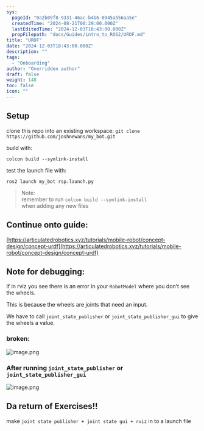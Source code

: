 ```yaml
---
sys:
  pageId: "0a2b09f8-9331-46ac-b4b6-0945a556aa5e"
  createdTime: "2024-08-21T00:29:00.000Z"
  lastEditedTime: "2024-12-03T18:43:00.000Z"
  propFilepath: "docs/Guides/intro_to_ROS2/URDF.md"
title: "URDF"
date: "2024-12-03T18:43:00.000Z"
description: ""
tags:
  - "Onboarding"
author: "Overridden author"
draft: false
weight: 148
toc: false
icon: ""
---
```


## Setup

clone this repo into an existing workspace:
`git clone https://github.com/joshnewans/my_bot.git`

build with:

`colcon build --symlink-install`

test the launch file with:

`ros2 launch my_bot rsp.launch.py`

> Note:  
> remember to run `colcon build --symlink-install`  
> when adding any new files

## Continue onto guide:

[https://articulatedrobotics.xyz/tutorials/mobile-robot/concept-design/concept-urdf](https://articulatedrobotics.xyz/tutorials/mobile-robot/concept-design/concept-urdf)

## Note for debugging:

If in rviz you see there is an error in your `RobotModel` where you don’t see the wheels.

This is because the wheels are joints that need an input. 

We have to call `joint_state_publisher` or `joint_state_publisher_gui` to give the wheels a value.

### broken:

![image.png](https://prod-files-secure.s3.us-west-2.amazonaws.com/d518164a-d88e-44d1-a4ee-3adb3bd8bce0/96a1d089-1f17-4dbf-8563-f2aef56a4d37/image.png?X-Amz-Algorithm=AWS4-HMAC-SHA256&X-Amz-Content-Sha256=UNSIGNED-PAYLOAD&X-Amz-Credential=ASIAZI2LB466RNNP2AYN%2F20250604%2Fus-west-2%2Fs3%2Faws4_request&X-Amz-Date=20250604T004303Z&X-Amz-Expires=3600&X-Amz-Security-Token=IQoJb3JpZ2luX2VjEEcaCXVzLXdlc3QtMiJGMEQCIFeTFhvD0kqPAoeDQ6rj%2BjuPEy%2B0UakOD0oLnv4XBXQVAiB8%2Fvw6LBv1JVPl2gdtDr0SNBYZiAKEOnzDJBdfhOo4Fir%2FAwggEAAaDDYzNzQyMzE4MzgwNSIM5KXVO1jX%2FrxYj8LdKtwD3N%2B7F0y%2BjzEq3%2F%2BZEYJUPD27f80%2FTPtNEQLicrXOkOfDVKNlmjE8ovitqnOo5KkqwaYN9HJFJ1AikFHoCgpUdduif3cU6o%2F6WxmE6xnG21H3%2FLkAT7jFWViLBuctTXDU5BCezDble58i5%2BjxXItT3J2R6zZw%2FeLvKVRgeCOeoDyx5zoqrlV06VZLL5NkxTCO%2BoHYQOIbOeulTnxCQ%2Fu9F%2FWFQ6PovjfM5An5T9IJP%2FW86GUmgUeGE4UyZWjrQomADain6rhwu%2B8J57zM35tRqM%2BnDeh5XwjF98z8aU2yId2ThC02ZJ4T7thXEe%2BcdSMgnxiM9RZ4jVgHtV5OswtKlHyNkl0obEI63qT%2BOkIJGlUJf9zjYV%2FLWG25dJbuk0iBZHrWL40pdZqHfpX0g6YC7JXm8c%2Buj5ay7rnJJInsE2%2Bwf4y%2F2ASKPZSsO8c3PEto%2BwpgsJHwaEBFn5pF%2F3NxXSN3ZGjI9NI8XezGimbnQxgSenWE2%2F3ObK5qJX7Ft3Zax6%2F0YN2woZ6oKDUXkxtzNMQVa5eoxdk6k%2BnXbOMzJYor%2F715sOF3WGqVmhBVIj1PLCAwE2xhcUpo1eM2jW9pI4613PVaH5RHstLRg5LLmatjm%2FzL6K1viFXpZyIwz%2Ff9wQY6pgFe5wC1xMOmHEEelU9LZHWQEvlBGRFXraiAzhV4qilU83lIDJ1vIuN4fQ2NhxcujkoBbu2vAMzPdA%2BCk7LZZ6U9XdDTayiaQ50IvNVlVpsWCyNzNXZGtbYqrA11nI95lTYI%2FSUwciCOO6LHv%2FVFDFt2X%2BOffR2YCMomQN8AORW6CkHNAuFF6pvISCD2JlnDwR698PxfkMC3%2F8N7Ut3BhlbGgE6GHwP0&X-Amz-Signature=58ea3768e2bf971adbda3cb036dc2a1edb454a692b941da7bf3631f17fcfca2f&X-Amz-SignedHeaders=host&x-id=GetObject)

### After running `joint_state_publisher` or `joint_state_publisher_gui`

![image.png](https://prod-files-secure.s3.us-west-2.amazonaws.com/d518164a-d88e-44d1-a4ee-3adb3bd8bce0/130c99c7-1b0b-4031-9953-844fc3950ff4/image.png?X-Amz-Algorithm=AWS4-HMAC-SHA256&X-Amz-Content-Sha256=UNSIGNED-PAYLOAD&X-Amz-Credential=ASIAZI2LB466RNNP2AYN%2F20250604%2Fus-west-2%2Fs3%2Faws4_request&X-Amz-Date=20250604T004303Z&X-Amz-Expires=3600&X-Amz-Security-Token=IQoJb3JpZ2luX2VjEEcaCXVzLXdlc3QtMiJGMEQCIFeTFhvD0kqPAoeDQ6rj%2BjuPEy%2B0UakOD0oLnv4XBXQVAiB8%2Fvw6LBv1JVPl2gdtDr0SNBYZiAKEOnzDJBdfhOo4Fir%2FAwggEAAaDDYzNzQyMzE4MzgwNSIM5KXVO1jX%2FrxYj8LdKtwD3N%2B7F0y%2BjzEq3%2F%2BZEYJUPD27f80%2FTPtNEQLicrXOkOfDVKNlmjE8ovitqnOo5KkqwaYN9HJFJ1AikFHoCgpUdduif3cU6o%2F6WxmE6xnG21H3%2FLkAT7jFWViLBuctTXDU5BCezDble58i5%2BjxXItT3J2R6zZw%2FeLvKVRgeCOeoDyx5zoqrlV06VZLL5NkxTCO%2BoHYQOIbOeulTnxCQ%2Fu9F%2FWFQ6PovjfM5An5T9IJP%2FW86GUmgUeGE4UyZWjrQomADain6rhwu%2B8J57zM35tRqM%2BnDeh5XwjF98z8aU2yId2ThC02ZJ4T7thXEe%2BcdSMgnxiM9RZ4jVgHtV5OswtKlHyNkl0obEI63qT%2BOkIJGlUJf9zjYV%2FLWG25dJbuk0iBZHrWL40pdZqHfpX0g6YC7JXm8c%2Buj5ay7rnJJInsE2%2Bwf4y%2F2ASKPZSsO8c3PEto%2BwpgsJHwaEBFn5pF%2F3NxXSN3ZGjI9NI8XezGimbnQxgSenWE2%2F3ObK5qJX7Ft3Zax6%2F0YN2woZ6oKDUXkxtzNMQVa5eoxdk6k%2BnXbOMzJYor%2F715sOF3WGqVmhBVIj1PLCAwE2xhcUpo1eM2jW9pI4613PVaH5RHstLRg5LLmatjm%2FzL6K1viFXpZyIwz%2Ff9wQY6pgFe5wC1xMOmHEEelU9LZHWQEvlBGRFXraiAzhV4qilU83lIDJ1vIuN4fQ2NhxcujkoBbu2vAMzPdA%2BCk7LZZ6U9XdDTayiaQ50IvNVlVpsWCyNzNXZGtbYqrA11nI95lTYI%2FSUwciCOO6LHv%2FVFDFt2X%2BOffR2YCMomQN8AORW6CkHNAuFF6pvISCD2JlnDwR698PxfkMC3%2F8N7Ut3BhlbGgE6GHwP0&X-Amz-Signature=8b44e83949252fdedff59de300460d86fde7f6d31c574cb8b8ed3c2e59bd7428&X-Amz-SignedHeaders=host&x-id=GetObject)

## Da return of Exercises!!

make `joint state publisher + joint state gui + rviz` in to a launch file

